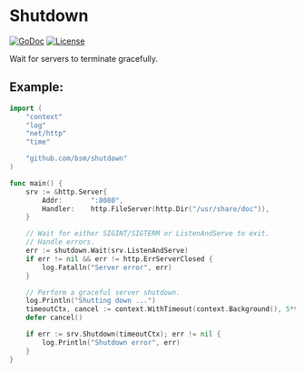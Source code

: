 # Shutdown

[![GoDoc](https://godoc.org/github.com/bsm/shutdown?status.png)](http://godoc.org/github.com/bsm/shutdown)
[![License](https://img.shields.io/badge/License-Apache%202.0-blue.svg)](https://opensource.org/licenses/Apache-2.0)

Wait for servers to terminate gracefully.

## Example:

```go
import (
	"context"
	"log"
	"net/http"
	"time"

	"github.com/bsm/shutdown"
)

func main() {
	srv := &http.Server{
		Addr:		":8080",
		Handler:	http.FileServer(http.Dir("/usr/share/doc")),
	}

	// Wait for either SIGINT/SIGTERM or ListenAndServe to exit.
	// Handle errors.
	err := shutdown.Wait(srv.ListenAndServe)
	if err != nil && err != http.ErrServerClosed {
		log.Fatalln("Server error", err)
	}

	// Perform a graceful server shutdown.
	log.Println("Shutting down ...")
	timeoutCtx, cancel := context.WithTimeout(context.Background(), 5*time.Second)
	defer cancel()

	if err := srv.Shutdown(timeoutCtx); err != nil {
		log.Println("Shutdown error", err)
	}
}
```
